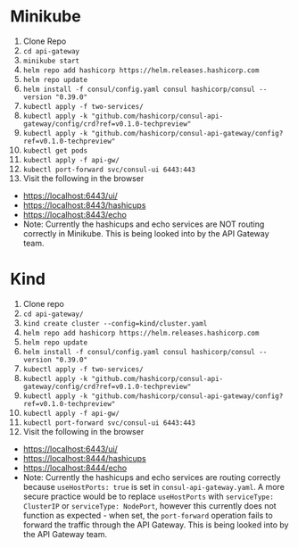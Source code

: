 # Minikube

1. Clone Repo
2. `cd api-gateway`
3. `minikube start`
4. `helm repo add hashicorp https://helm.releases.hashicorp.com`
5. `helm repo update`
6. `helm install -f consul/config.yaml consul hashicorp/consul --version "0.39.0"`
7. `kubectl apply -f two-services/`
8. `kubectl apply -k "github.com/hashicorp/consul-api-gateway/config/crd?ref=v0.1.0-techpreview"`
9. `kubectl apply -k "github.com/hashicorp/consul-api-gateway/config?ref=v0.1.0-techpreview"`
10. `kubectl get pods`
11. `kubectl apply -f api-gw/`
12. `kubectl port-forward svc/consul-ui 6443:443`
13. Visit the following in the browser
- [https://localhost:6443/ui/](https://localhost:6443/ui/)
- [https://localhost:8443/hashicups](https://localhost:8444/hashicups)
- [https://localhost:8443/echo](https://localhost:8444/echo)
- Note: Currently the hashicups and echo services are NOT routing correctly in Minikube. This is being looked into by the API Gateway team.

# Kind
1. Clone repo
1. `cd api-gateway/`
1. `kind create cluster --config=kind/cluster.yaml`
1. `helm repo add hashicorp https://helm.releases.hashicorp.com`
1. `helm repo update`
1. `helm install -f consul/config.yaml consul hashicorp/consul --version "0.39.0"`
1. `kubectl apply -f two-services/`
1. `kubectl apply -k "github.com/hashicorp/consul-api-gateway/config/crd?ref=v0.1.0-techpreview"`
1. `kubectl apply -k "github.com/hashicorp/consul-api-gateway/config?ref=v0.1.0-techpreview"`
1. `kubectl apply -f api-gw/`
1. `kubectl port-forward svc/consul-ui 6443:443`
1. Visit the following in the browser
- [https://localhost:6443/ui/](https://localhost:6443/ui/)
- [https://localhost:8444/hashicups](https://localhost:8444/hashicups)
- [https://localhost:8444/echo](https://localhost:8444/echo)
- Note: Currently the hashicups and echo services are routing correctly because `useHostPorts: true` is set in `consul-api-gateway.yaml`. A more secure practice would be to replace `useHostPorts` with `serviceType: ClusterIP` or `serviceType: NodePort`, however this currently does not function as expected - when set, the `port-forward` operation fails to forward the traffic through the API Gateway. This is being looked into by the API Gateway team.
